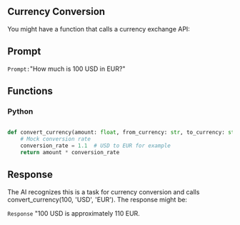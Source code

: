 ## Currency Conversion

You might have a function that calls a currency exchange API:

## Prompt

`Prompt:`"How much is 100 USD in EUR?"

## Functions

### Python

```python

def convert_currency(amount: float, from_currency: str, to_currency: str):
    # Mock conversion rate
    conversion_rate = 1.1  # USD to EUR for example
    return amount * conversion_rate
```

## Response

The AI recognizes this is a task for currency conversion and calls convert_currency(100, 'USD', 'EUR'). The response might be:

`Response` "100 USD is approximately 110 EUR.